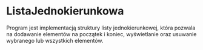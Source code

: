 # ListaJednokierunkowa
Program jest implementacją struktury listy jednokierunkowej, która pozwala na dodawanie elementów na początek i koniec, 
wyświetlanie oraz usuwanie wybranego lub wszystkich elementów.
